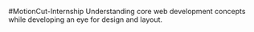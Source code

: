 #MotionCut-Internship
Understanding  core web development concepts while developing an eye for design and layout.
